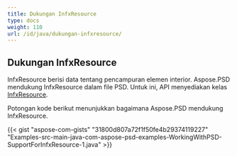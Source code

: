 ```yaml
---
title: Dukungan InfxResource
type: docs
weight: 110
url: /id/java/dukungan-infxresource/
---
```


## **Dukungan InfxResource**
InfxResource berisi data tentang pencampuran elemen interior. Aspose.PSD mendukung InfxResource dalam file PSD. Untuk ini, API menyediakan kelas [InfxResource](https://reference.aspose.com/java/psd/com.aspose.psd.fileformats.psd.layers.layerresources/InfxResource).

Potongan kode berikut menunjukkan bagaimana Aspose.PSD mendukung InfxResource.

{{< gist "aspose-com-gists" "31800d807a72f1f50fe4b29374119227" "Examples-src-main-java-com-aspose-psd-examples-WorkingWithPSD-SupportForInfxResource-1.java" >}}

